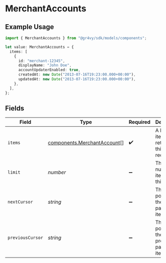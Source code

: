 # MerchantAccounts

## Example Usage

```typescript
import { MerchantAccounts } from "@gr4vy/sdk/models/components";

let value: MerchantAccounts = {
  items: [
    {
      id: "merchant-12345",
      displayName: "John Doe",
      accountUpdaterEnabled: true,
      createdAt: new Date("2013-07-16T19:23:00.000+00:00"),
      updatedAt: new Date("2013-07-16T19:23:00.000+00:00"),
    },
  ],
};
```

## Fields

| Field                                                                      | Type                                                                       | Required                                                                   | Description                                                                | Example                                                                    |
| -------------------------------------------------------------------------- | -------------------------------------------------------------------------- | -------------------------------------------------------------------------- | -------------------------------------------------------------------------- | -------------------------------------------------------------------------- |
| `items`                                                                    | [components.MerchantAccount](../../models/components/merchantaccount.md)[] | :heavy_check_mark:                                                         | A list of items returned for this request.                                 |                                                                            |
| `limit`                                                                    | *number*                                                                   | :heavy_minus_sign:                                                         | The number of items for this page.                                         | 20                                                                         |
| `nextCursor`                                                               | *string*                                                                   | :heavy_minus_sign:                                                         | The cursor pointing at the next page of items.                             | ZXhhbXBsZTE                                                                |
| `previousCursor`                                                           | *string*                                                                   | :heavy_minus_sign:                                                         | The cursor pointing at the previous page of items.                         | Xkjss7asS                                                                  |